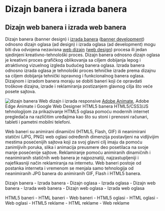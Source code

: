 <h1>Dizajn banera i izrada banera</h1>
<h2>Dizajn web banera i izrada web banera</h2>
<p>Dizajn banera (banner design) i <a href="http://www.marjantrajkovski.com/html5-baneri.html" title="izrada banera" target="_blank">izrada banera</a> (<a href="http://www.marjantrajkovski.com/html5-banners.html" title="banner development" target="_blank">banner development</a>) odnosno dizajn oglasa (ad design) i izrada oglasa (ad development) mogu biti dva odvojena nezavisna <a href="http://www.marjantrajkovski.com" title="web dizajn" target="_blank">web dizajn</a> (<a href="http://www.marjantrajkovski.com/en.html" title="web design" target="_blank">web design</a>) procesa ili jedan sjedinjeni kreativno-tehnološki proces. Dizajn banera odnosno dizajn oglasa je kreativni proces grafičkog oblikovanja sa ciljem dobijanja lepog i atraktivnog vizuelnog izgleda budućeg banera oglasa. Izrada banera odnosno izrada oglasa je tehnološki proces tehničke izrade prema dizajnu sa ciljem dobijanja tehnički ispravnog i funkcionalnog banera oglasa. Dizajnom i izradom banera moraju se dobiti baneri koji će opravdati troškove dizajna, izrade i reklamiranja postizanjem glavnog cilja što veće posete sajtova.</p>
<img src="http://www.marjantrajkovski.com/img/html5-baneri.png" title="dizajn banera">
Web dizajn i izrada responsive <a href="https://www.facebook.com/adobeanimate/" title="Adobe Animate" target="_blank">Adobe Animate</a>, Adobe Edge Animate i Google Web Designer HTML5 banera HTML5/CSS3/JS tehnologijom za prikazivanje HTML5 oglasa pomoću modernih internet pregledača na različitim uređajima kao što su stoni i prenosni računari, tableti i pametni mobilni telefoni.
<p>Web baneri su animirani dinamični (HTML5, Flash, GIF) ili neanimirani statični (JPG, PNG) web oglasi određenih dimenzija postavljeni na vidljivijim mestima posećenijih sajtova koji za svoj glavni cilj imaju da pomoću zanimljivih poruka, slika i animacija preusmere deo posetilaca na svoje manje posećenije sajtove. Reklamiranje pomoću animiranih dinamičnih i neanimiranih statičnih web banera je najpoznatiji, najzastupljeniji i najefikasniji način reklamiranja na internetu. Web baneri postoje od postanka interneta i vremenom se menjala samo tehnologija od neanimiranih JPG banera do animiranih GIF, Flash i HTML5 banera.</p>
<p>Dizajn banera - Izrada banera - Dizajn oglasa - Izrada oglasa - Dizajn web banera - Izrada web banera - Dizajn web oglasa - Izrada web oglasa</p>
<p>HTML5 baneri - HTML baneri - Web baneri - HTML5 oglasi - HTML oglasi - Web oglasi - HTML5 reklame - HTML reklame - Web reklame</p>
